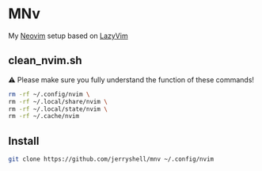 # MNv

My [Neovim](https://neovim.io) setup based on [LazyVim](https://lazyvim.org)

## clean_nvim.sh

⚠️ Please make sure you fully understand the function of these commands!

```bash
rm -rf ~/.config/nvim \
rm -rf ~/.local/share/nvim \
rm -rf ~/.local/state/nvim \
rm -rf ~/.cache/nvim
```

## Install

```bash
git clone https://github.com/jerryshell/mnv ~/.config/nvim
```
